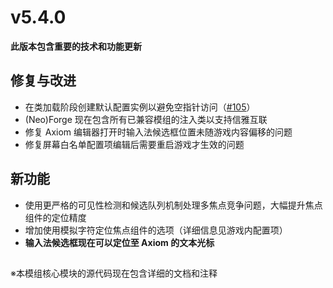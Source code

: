 # v5.4.0
**此版本包含重要的技术和功能更新**
## 修复与改进
 - 在类加载阶段创建默认配置实例以避免空指针访问（[#105](https://github.com/reserveword/IMBlocker/issues/105)）
 - (Neo)Forge 现在包含所有已兼容模组的注入类以支持信雅互联
 - 修复 Axiom 编辑器打开时输入法候选框位置未随游戏内容偏移的问题
 - 修复屏幕白名单配置项编辑后需要重启游戏才生效的问题
## 新功能
 - 使用更严格的可见性检测和候选队列机制处理多焦点竞争问题，大幅提升焦点组件的定位精度
 - 增加使用模拟字符定位焦点组件的选项（详细信息见游戏内配置项）
 - **输入法候选框现在可以定位至 Axiom 的文本光标**
##
※本模组核心模块的源代码现在包含详细的文档和注释